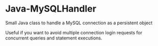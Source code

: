 # Java-MySQLHandler
Small Java class to handle a MySQL connection as a persistent object

Useful if you want to avoid multiple connection login requests for concurrent queries and statement executions.
